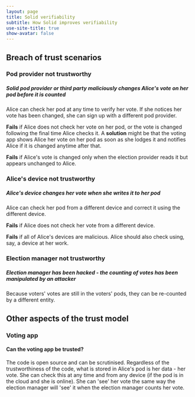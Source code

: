 ```yaml
---
layout: page
title: Solid verifiability
subtitle: How Solid improves verifiability
use-site-title: true
show-avatar: false
---
```


## Breach of trust scenarios
### Pod provider not trustworthy

##### Solid pod provider or third party maliciously changes Alice's vote on her pod before it is counted

Alice can check her pod at any time to verify her vote.  If she notices her vote has been changed, she can sign up with a different pod provider.

**Fails** if Alice does not check her vote on her pod, or the vote is changed following the final time Alice checks it. A **solution** might be that the voting app shows Alice her vote on her pod as soon as she lodges it and notifies Alice if it is changed anytime after that.

**Fails** if Alice's vote is changed only when the election provider reads it but appears unchanged to Alice.

### Alice's device not trustworthy

##### Alice's device changes her vote when she writes it to her pod

Alice can check her pod from a different device and correct it using the different device.

**Fails** if Alice does not check her vote from a different device.

**Fails** if all of Alice's devices are malicious. Alice should also check using, say, a device at her work.

### Election manager not trustworthy

##### Election manager has been hacked - the counting of votes has been manipulated by an attacker

Because voters' votes are still in the voters' pods, they can be re-counted by a different entity.

## Other aspects of the trust model

### Voting app
#### Can the voting app be trusted?

The code is open source and can be scrutinised.  Regardless of the trustworthiness of the code, what is stored in Alice's pod is her data - her vote.  She can check this at any time and from any device (if the pod is in the cloud and she is online).  She can 'see' her vote the same way the election manager will 'see' it when the election manager counts her vote.



